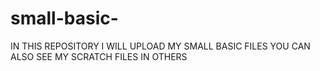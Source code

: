 # small-basic-
IN THIS REPOSITORY I WILL UPLOAD MY SMALL BASIC FILES
YOU CAN ALSO SEE MY SCRATCH FILES IN OTHERS
